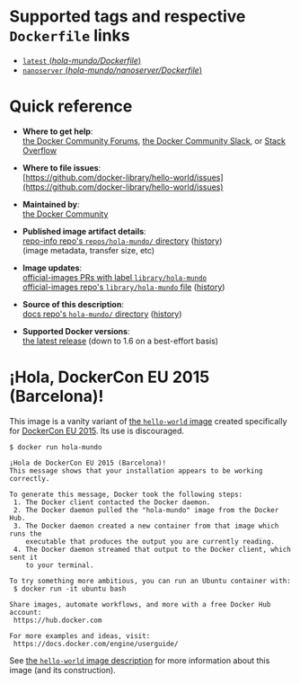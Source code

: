 <!--

********************************************************************************

WARNING:

    DO NOT EDIT "hola-mundo/README.md"

    IT IS AUTO-GENERATED

    (from the other files in "hola-mundo/" combined with a set of templates)

********************************************************************************

-->

# Supported tags and respective `Dockerfile` links

-	[`latest` (*hola-mundo/Dockerfile*)](https://github.com/docker-library/hello-world/blob/bdee60d7ff6b98037657dc34a10e9ca4ffd6785f/hola-mundo/Dockerfile)
-	[`nanoserver` (*hola-mundo/nanoserver/Dockerfile*)](https://github.com/docker-library/hello-world/blob/1f13a5bc3b787747eeefb3b0051d8d29f851260d/hola-mundo/nanoserver/Dockerfile)

# Quick reference

-	**Where to get help**:  
	[the Docker Community Forums](https://forums.docker.com/), [the Docker Community Slack](https://blog.docker.com/2016/11/introducing-docker-community-directory-docker-community-slack/), or [Stack Overflow](https://stackoverflow.com/search?tab=newest&q=docker)

-	**Where to file issues**:  
	[https://github.com/docker-library/hello-world/issues](https://github.com/docker-library/hello-world/issues)

-	**Maintained by**:  
	[the Docker Community](https://github.com/docker-library/hello-world)

-	**Published image artifact details**:  
	[repo-info repo's `repos/hola-mundo/` directory](https://github.com/docker-library/repo-info/blob/master/repos/hola-mundo) ([history](https://github.com/docker-library/repo-info/commits/master/repos/hola-mundo))  
	(image metadata, transfer size, etc)

-	**Image updates**:  
	[official-images PRs with label `library/hola-mundo`](https://github.com/docker-library/official-images/pulls?q=label%3Alibrary%2Fhola-mundo)  
	[official-images repo's `library/hola-mundo` file](https://github.com/docker-library/official-images/blob/master/library/hola-mundo) ([history](https://github.com/docker-library/official-images/commits/master/library/hola-mundo))

-	**Source of this description**:  
	[docs repo's `hola-mundo/` directory](https://github.com/docker-library/docs/tree/master/hola-mundo) ([history](https://github.com/docker-library/docs/commits/master/hola-mundo))

-	**Supported Docker versions**:  
	[the latest release](https://github.com/docker/docker/releases/latest) (down to 1.6 on a best-effort basis)

# ¡Hola, DockerCon EU 2015 (Barcelona)!

This image is a vanity variant of [the `hello-world` image](https://hub.docker.com/_/hello-world/) created specifically for [DockerCon EU 2015](http://europe-2015.dockercon.com/). Its use is discouraged.

```console
$ docker run hola-mundo

¡Hola de DockerCon EU 2015 (Barcelona)!
This message shows that your installation appears to be working correctly.

To generate this message, Docker took the following steps:
 1. The Docker client contacted the Docker daemon.
 2. The Docker daemon pulled the "hola-mundo" image from the Docker Hub.
 3. The Docker daemon created a new container from that image which runs the
    executable that produces the output you are currently reading.
 4. The Docker daemon streamed that output to the Docker client, which sent it
    to your terminal.

To try something more ambitious, you can run an Ubuntu container with:
 $ docker run -it ubuntu bash

Share images, automate workflows, and more with a free Docker Hub account:
 https://hub.docker.com

For more examples and ideas, visit:
 https://docs.docker.com/engine/userguide/

```

See [the `hello-world` image description](https://hub.docker.com/_/hello-world/) for more information about this image (and its construction).
